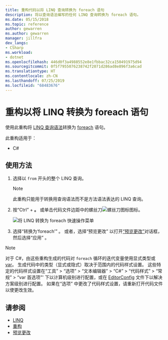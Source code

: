 ```yaml
---
title: 重构代码以将 LINQ 查询转换为 foreach 语句
description: 将以查询语法编写的任何 LINQ 查询转换为 foreach 语句。
ms.date: 05/15/2018
ms.topic: reference
author: gewarren
ms.author: gewarren
manager: jillfra
dev_langs:
- CSharp
ms.workload:
- dotnet
ms.openlocfilehash: 446d0f3a4988552e8e1fbbac32ca150491975d94
ms.sourcegitcommit: 0f5f7955076238742f2071d286ad8e896f3a6cad
ms.translationtype: HT
ms.contentlocale: zh-CN
ms.lasthandoff: 07/25/2019
ms.locfileid: "68483676"
---
```

# <a name="refactoring-to-convert-linq-to-a-foreach-statement"></a>重构以将 LINQ 转换为 foreach 语句

使用此重构将 [LINQ 查询语法](/dotnet/csharp/programming-guide/concepts/linq/query-syntax-and-method-syntax-in-linq)转换为 [foreach](/dotnet/csharp/language-reference/keywords/foreach-in) 语句。

此重构适用于：

- C#

## <a name="how-to-use-it"></a>使用方法

1. 选择以 `from` 开头的整个 LINQ 查询。

   > [!NOTE]
   > 此重构只能用于转换用查询语法而不是方法语法表达的 LINQ 查询。

1. 按“Ctrl”  + **。** 或单击代码文件边距中的螺丝刀![螺丝刀图标](../media/screwdriver-icon.png)图标。

   ![将 LINQ 转换为 foreach 快速操作菜单](media/convert-linq-to-foreach.png)

1. 选择“转换为‘foreach’”  。 或者，选择“预览更改”  以打开[“预览更改”](../../ide/preview-changes.md)对话框，然后选择“应用”  。

> [!NOTE]
> 对于 C#，由这些重构生成的代码对 `foreach` 循环的迭代变量使用显式类型或 [var](/dotnet/csharp/language-reference/keywords/var)。 生成代码中的类型（显式或隐式）取决于范围内的代码样式设置。 这些特定的代码样式设置在“工具”   > “选项”   > “文本编辑器”   > “C#”   > “代码样式”   > “常规”   > “var 首选项”\'  下以计算机级别进行配置，或在 [EditorConfig](../../ide/editorconfig-language-conventions.md#implicit-and-explicit-types) 文件下以解决方案级别进行配置。 如果在“选项”  中更改了代码样式设置，请重新打开代码文件以使更改生效。

## <a name="see-also"></a>请参阅

- [LINQ](/dotnet/standard/using-linq)
- [重构](../refactoring-in-visual-studio.md)
- [预览更改](../../ide/preview-changes.md)
